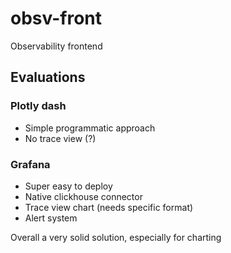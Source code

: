 # obsv-front

Observability frontend

## Evaluations

### Plotly dash

- Simple programmatic approach
- No trace view (?)

### Grafana

- Super easy to deploy
- Native clickhouse connector
- Trace view chart (needs specific format)
- Alert system

Overall a very solid solution, especially for charting
